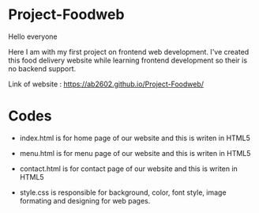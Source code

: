 # Project-Foodweb
Hello everyone

Here I am with my first project on frontend web development. 
I've created this food delivery website while learning frontend development so their is no backend support. 

Link of website : https://ab2602.github.io/Project-Foodweb/
# Codes
* index.html is for home page of our website and this is writen in HTML5


* menu.html is for menu page of our website and this is writen in HTML5


* contact.html is for contact page of our website and this is writen in HTML5


* style.css is responsible for background, color, font style, image formating and designing for web pages.
